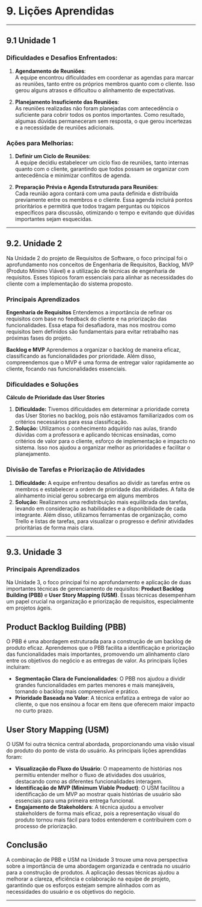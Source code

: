 # 9. Lições Aprendidas

___________________________________________________________________________________

## 9.1 Unidade 1
### Dificuldades e Desafios Enfrentados:

1. **Agendamento de Reuniões**:  
   A equipe encontrou dificuldades em coordenar as agendas para marcar as reuniões, tanto entre os próprios membros quanto com o cliente. Isso gerou alguns atrasos e dificultou o alinhamento de expectativas.

2. **Planejamento Insuficiente das Reuniões**:  
   As reuniões realizadas não foram planejadas com antecedência o suficiente para cobrir todos os pontos importantes. Como resultado, algumas dúvidas permaneceram sem resposta, o que gerou incertezas e a necessidade de reuniões adicionais.

### Ações para Melhorias:

1. **Definir um Ciclo de Reuniões**:  
   A equipe decidiu estabelecer um ciclo fixo de reuniões, tanto internas quanto com o cliente, garantindo que todos possam se organizar com antecedência e minimizar conflitos de agenda.

2. **Preparação Prévia e Agenda Estruturada para Reuniões**:  
   Cada reunião agora contará com uma pauta definida e distribuída previamente entre os membros e o cliente. Essa agenda incluirá pontos prioritários e permitirá que todos tragam perguntas ou tópicos específicos para discussão, otimizando o tempo e evitando que dúvidas importantes sejam esquecidas.
___________________________________________________________________________________

## 9.2. Unidade 2

Na Unidade 2 do projeto de Requisitos de Software, o foco principal foi o aprofundamento nos conceitos de Engenharia de Requisitos, Backlog, MVP (Produto Mínimo Viável) e a utilização de técnicas de engenharia de requisitos. Esses tópicos foram essenciais para alinhar as necessidades do cliente com a implementação do sistema proposto.

### Principais Aprendizados

**Engenharia de Requisitos**
Entendemos a importância de refinar os requisitos com base no feedback do cliente e na priorização das funcionalidades. Essa etapa foi desafiadora, mas nos mostrou como requisitos bem definidos são fundamentais para evitar retrabalho nas próximas fases do projeto.

**Backlog e MVP**
Aprendemos a organizar o backlog de maneira eficaz, classificando as funcionalidades por prioridade. Além disso, compreendemos que o MVP é uma forma de entregar valor rapidamente ao cliente, focando nas funcionalidades essenciais.

### Dificuldades e Soluções

**Cálculo de Prioridade das User Stories**

1. **Dificuldade:** 
   Tivemos dificuldades em determinar a prioridade correta das User Stories no backlog, pois não estávamos familiarizados com os critérios necessários para essa classificação.
2. **Solução:** 
   Utilizamos o conhecimento adquirido nas aulas, tirando dúvidas com a professora e aplicando técnicas ensinadas, como critérios de valor para o cliente, esforço de implementação e impacto no sistema. Isso nos ajudou a organizar melhor as prioridades e facilitar o planejamento.
### Divisão de Tarefas e Priorização de Atividades

1. **Dificuldade:** 
   A equipe enfrentou desafios ao dividir as tarefas entre os membros e estabelecer a ordem de prioridade das atividades. A falta de alinhamento inicial gerou sobrecarga em alguns membros 
2. **Solução:** 
   Realizamos uma redistribuição mais equilibrada das tarefas, levando em consideração as habilidades e a disponibilidade de cada integrante. Além disso, utilizamos ferramentas de organização, como Trello e listas de tarefas, para visualizar o progresso e definir atividades prioritárias de forma mais clara.

___________________________________________________________________________________

## 9.3. Unidade 3

### Principais Aprendizados

Na Unidade 3, o foco principal foi no aprofundamento e aplicação de duas importantes técnicas de gerenciamento de requisitos: **Product Backlog Building (PBB)** e **User Story Mapping (USM)**. Essas técnicas desempenham um papel crucial na organização e priorização de requisitos, especialmente em projetos ágeis.

## Product Backlog Building (PBB)
O PBB é uma abordagem estruturada para a construção de um backlog de produto eficaz. Aprendemos que o PBB facilita a identificação e priorização das funcionalidades mais importantes, promovendo um alinhamento claro entre os objetivos do negócio e as entregas de valor. As principais lições incluíram:

- **Segmentação Clara de Funcionalidades**: O PBB nos ajudou a dividir grandes funcionalidades em partes menores e mais manejáveis, tornando o backlog mais compreensível e prático.
- **Prioridade Baseada no Valor**: A técnica enfatiza a entrega de valor ao cliente, o que nos ensinou a focar em itens que oferecem maior impacto no curto prazo.

## User Story Mapping (USM)
O USM foi outra técnica central abordada, proporcionando uma visão visual do produto do ponto de vista do usuário. As principais lições aprendidas foram:

- **Visualização do Fluxo do Usuário**: O mapeamento de histórias nos permitiu entender melhor o fluxo de atividades dos usuários, destacando como as diferentes funcionalidades interagem.
- **Identificação de MVP (Minimum Viable Product)**: O USM facilitou a identificação de um MVP ao mostrar quais histórias de usuário são essenciais para uma primeira entrega funcional.
- **Engajamento de Stakeholders**: A técnica ajudou a envolver stakeholders de forma mais eficaz, pois a representação visual do produto tornou mais fácil para todos entenderem e contribuírem com o processo de priorização.

## Conclusão
A combinação de PBB e USM na Unidade 3 trouxe uma nova perspectiva sobre a importância de uma abordagem organizada e centrada no usuário para a construção de produtos. A aplicação dessas técnicas ajudou a melhorar a clareza, eficiência e colaboração na equipe de projeto, garantindo que os esforços estejam sempre alinhados com as necessidades do usuário e os objetivos do negócio.

___________________________________________________________________________________